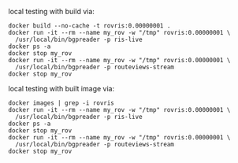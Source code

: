 local testing with build via:
~~~~
docker build --no-cache -t rovris:0.00000001 .
docker run -it --rm --name my_rov -w "/tmp" rovris:0.00000001 \
  /usr/local/bin/bgpreader -p ris-live
docker ps -a
docker stop my_rov
docker run -it --rm --name my_rov -w "/tmp" rovris:0.00000001 \
  /usr/local/bin/bgpreader -p routeviews-stream
docker stop my_rov
~~~~

local testing with built image via:
~~~~
docker images | grep -i rovris
docker run -it --rm --name my_rov -w "/tmp" rovris:0.00000001 \
  /usr/local/bin/bgpreader -p ris-live
docker ps -a
docker stop my_rov
docker run -it --rm --name my_rov -w "/tmp" rovris:0.00000001 \
  /usr/local/bin/bgpreader -p routeviews-stream
docker stop my_rov
~~~~

[comment]: # (default branch)
